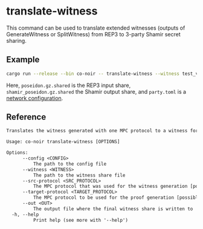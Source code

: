 # translate-witness

This command can be used to translate extended witnesses (outputs of GenerateWitness or SplitWitness) from REP3 to 3-party Shamir secret sharing.

## Example

```bash
cargo run --release --bin co-noir -- translate-witness --witness test_vectors/poseidon/poseidon.gz.shared --src-protocol REP3 --target-protocol SHAMIR --config configs/party.toml --out test_vectors/poseidon/shamir_poseidon.gz.shared
```

Here, `poseidon.gz.shared` is the REP3 input share, `shamir_poseidon.gz.shared` the Shamir output share, and `party.toml` is a [network configuration](../../network-config.md).

## Reference

```txt
Translates the witness generated with one MPC protocol to a witness for a different one

Usage: co-noir translate-witness [OPTIONS]

Options:
      --config <CONFIG>
          The path to the config file
      --witness <WITNESS>
          The path to the witness share file
      --src-protocol <SRC_PROTOCOL>
          The MPC protocol that was used for the witness generation [possible values: REP3, SHAMIR]
      --target-protocol <TARGET_PROTOCOL>
          The MPC protocol to be used for the proof generation [possible values: REP3, SHAMIR]
      --out <OUT>
          The output file where the final witness share is written to
  -h, --help
          Print help (see more with '--help')
```
